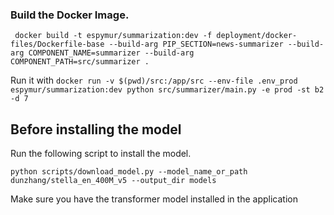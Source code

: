 


### Build the Docker Image.

` docker build -t espymur/summarization:dev -f deployment/docker-files/Dockerfile-base --build-arg PIP_SECTION=news-summarizer --build-arg COMPONENT_NAME=summarizer --build-arg COMPONENT_PATH=src/summarizer .`


Run it with 
`docker run -v $(pwd)/src:/app/src --env-file .env_prod espymur/summarization:dev python src/summarizer/main.py -e prod -st b2 -d 7`




## Before installing the model

Run the following script to install the model.

`python scripts/download_model.py --model_name_or_path dunzhang/stella_en_400M_v5 --output_dir models`


Make sure you have the transformer model installed in the application
